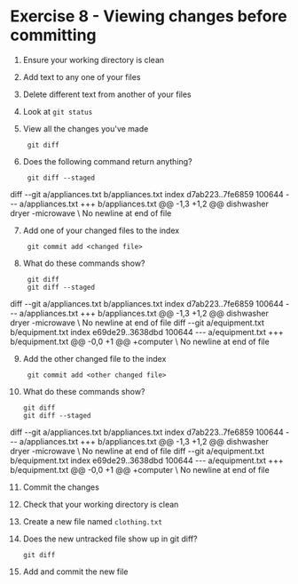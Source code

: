 # Exercise 8 - Viewing changes before committing

1. Ensure your working directory is clean

2. Add text to any one of your files

3. Delete different text from another of your files

4. Look at `git status`

5. View all the changes you've made

        git diff

6. Does the following command return anything?

        git diff --staged

diff --git a/appliances.txt b/appliances.txt
index d7ab223..7fe6859 100644
--- a/appliances.txt
+++ b/appliances.txt
@@ -1,3 +1,2 @@
 dishwasher
 dryer
-microwave
\ No newline at end of file

7. Add one of your changed files to the index

        git commit add <changed file>

8. What do these commands show?

        git diff
        git diff --staged

diff --git a/appliances.txt b/appliances.txt
index d7ab223..7fe6859 100644
--- a/appliances.txt
+++ b/appliances.txt
@@ -1,3 +1,2 @@
 dishwasher
 dryer
-microwave
\ No newline at end of file
diff --git a/equipment.txt b/equipment.txt
index e69de29..3638dbd 100644
--- a/equipment.txt
+++ b/equipment.txt
@@ -0,0 +1 @@
+computer
\ No newline at end of file

9. Add the other changed file to the index

        git commit add <other changed file>

10. What do these commands show?

        git diff
        git diff --staged

diff --git a/appliances.txt b/appliances.txt
index d7ab223..7fe6859 100644
--- a/appliances.txt
+++ b/appliances.txt
@@ -1,3 +1,2 @@
 dishwasher
 dryer
-microwave
\ No newline at end of file
diff --git a/equipment.txt b/equipment.txt
index e69de29..3638dbd 100644
--- a/equipment.txt
+++ b/equipment.txt
@@ -0,0 +1 @@
+computer
\ No newline at end of file

11. Commit the changes

12. Check that your working directory is clean

13. Create a new file named `clothing.txt`

14. Does the new untracked file show up in git diff?

        git diff

15. Add and commit the new file

